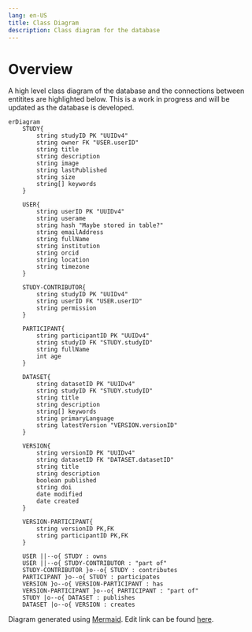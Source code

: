 ```yaml
---
lang: en-US
title: Class Diagram
description: Class diagram for the database
---
```


# Overview

A high level class diagram of the database and the connections between entitites are highlighted below. This is a work in progress and will be updated as the database is developed.

```mermaid
erDiagram
    STUDY{
        string studyID PK "UUIDv4"
        string owner FK "USER.userID"
        string title
        string description
        string image
        string lastPublished
        string size
        string[] keywords
    }

    USER{
        string userID PK "UUIDv4"
        string userame
        string hash "Maybe stored in table?"
        string emailAddress
        string fullName
        string institution
        string orcid
        string location
        string timezone
    }

    STUDY-CONTRIBUTOR{
        string studyID PK "UUIDv4"
        string userID FK "USER.userID"
        string permission
    }

    PARTICIPANT{
        string participantID PK "UUIDv4"
        string studyID FK "STUDY.studyID"
        string fullName
        int age
    }

    DATASET{
        string datasetID PK "UUIDv4"
        string studyID FK "STUDY.studyID"
        string title
        string description
        string[] keywords
        string primaryLanguage
        string latestVersion "VERSION.versionID"
    }

    VERSION{
        string versionID PK "UUIDv4"
        string datasetID FK "DATASET.datasetID"
        string title
        string description
        boolean published
        string doi
        date modified
        date created
    }

    VERSION-PARTICIPANT{
        string versionID PK,FK
        string participantID PK,FK
    }

    USER ||--o{ STUDY : owns
    USER ||--o{ STUDY-CONTRIBUTOR : "part of"
    STUDY-CONTRIBUTOR }o--o{ STUDY : contributes
    PARTICIPANT }o--o{ STUDY : participates
    VERSION }o--o{ VERSION-PARTICIPANT : has
    VERSION-PARTICIPANT }o--o{ PARTICIPANT : "part of"
    STUDY |o--o{ DATASET : publishes
    DATASET |o--o{ VERSION : creates
```

Diagram generated using [Mermaid](https://mermaid-js.github.io/mermaid/#/). Edit link can be found [here](https://mermaid.live/edit#pako:eNqtVclu2zAQ_RWCZ1vwKie6FG6cAEIax_ASoK17oMWxTVQiDZJK6u3fQy2W41Cpira8SBq-0bx5M0PucSAoYA-DHDCykiSac2TWZDobfN1n78lSWjK-Mo-Ybv0BGt2jOZ7N_MFzZ44tlHjhINFdipncjp1YgfQHJUDNdAiWlYIKJNtoJjiyNllEVrZLSJQexYuQqTVQmzXbWS7ff6CfsH0Rkqps6zjn2UtC2c48y6Ei8QREIpvemqi18Xsg2wUYm5BAEeNIk0UIn0r-AxFhYZ9SCUpZm8s4DIdlURhXRtA40c0uiQyYLUwoAlIK1yyCneDwTpq0K-o3j8Pp2P88mz6O_7ZDcjX_oEU2ICOmVEGy4DLqj6f-jT_qD6c2iw2RmgVsQ7iu5HJinJJJM3RyUwnYFp9xjYqWLNgN-tP-5LaEGSWaKPjPrCrnqLL732onzYzJ7RfCV3H5rGlQ-gmkSgcUP92OJ_7j0HnOLGeChRg5whajcKkQ4yxaKkcurlOY_02ShRAhEI42Hx4gVLCzzUQFFAnKluwtNDUHEsyDludf_23LvtWidndf2dIF5uLgQodDvS722aQiLzmK1Qezi47iAhoIbiItYlNda8LeYwsyBTjP8QQsSdm4mXPwQ0VOnpcec5yEQmJ5KnHG4JBh80ZICOW1Uxfjd8KdyHl5gQwK13BkjhbCqLn80mrMsV6DmWycRKWwJHGok6hHAyWxFpMtD7CnZQw1HG-Scuc3JvaWJFTGamrzTYiLb-zt8S_suW2n0eh0O91e1230rlo1vMVe_fraca_aZjVbzUbvutM81vAu_UHLabtNt9lrt9xe2-10axgoM_fGQ3ZZp3f28RUkYVeh).
